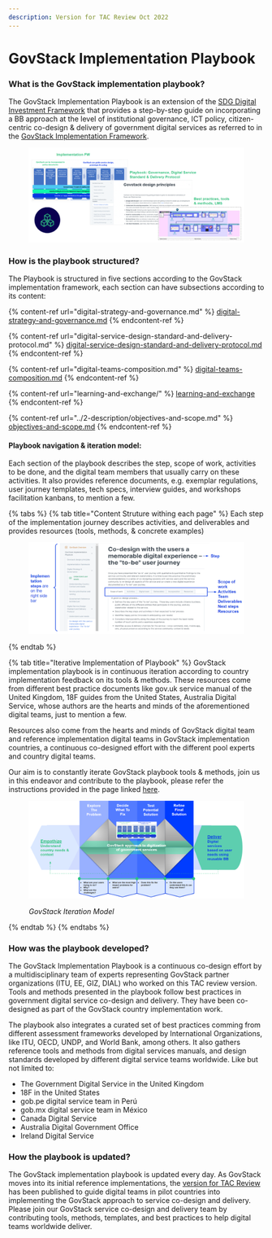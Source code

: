 ```yaml
---
description: Version for TAC Review Oct 2022
---
```


# GovStack Implementation Playbook

### What is the GovStack implementation playbook?

The GovStack Implementation Playbook is an extension of the [SDG Digital Investment Framework](https://www.itu.int/pub/D-STR-DIGITAL.02-2019) that provides a step-by-step guide on incorporating a BB approach at the level of institutional governance, ICT policy, citizen-centric co-design & delivery of government digital services as referred to in the [GovStack Implementation Framework](implementation-framework.md).&#x20;

<figure><img src="../.gitbook/assets/GovStack Playbook.png" alt=""><figcaption></figcaption></figure>

### How is the playbook structured?

The Playbook is structured in five sections according to the GovStack implementation framework, each section can have subsections according to its content:

{% content-ref url="digital-strategy-and-governance.md" %}
[digital-strategy-and-governance.md](digital-strategy-and-governance.md)
{% endcontent-ref %}

{% content-ref url="digital-service-design-standard-and-delivery-protocol.md" %}
[digital-service-design-standard-and-delivery-protocol.md](digital-service-design-standard-and-delivery-protocol.md)
{% endcontent-ref %}

{% content-ref url="digital-teams-composition.md" %}
[digital-teams-composition.md](digital-teams-composition.md)
{% endcontent-ref %}

{% content-ref url="learning-and-exchange/" %}
[learning-and-exchange](learning-and-exchange/)
{% endcontent-ref %}

{% content-ref url="../2-description/objectives-and-scope.md" %}
[objectives-and-scope.md](../2-description/objectives-and-scope.md)
{% endcontent-ref %}

#### Playbook navigation & iteration model:&#x20;

Each section of the playbook describes the step, scope of work, activities to be done, and the digital team members that usually carry on these activities. It also provides reference documents, e.g. exemplar regulations, user journey templates, tech specs, interview guides, and workshops facilitation kanbans, to mention a few.&#x20;

{% tabs %}
{% tab title="Content Struture withing each page" %}
Each step of the implementation journey describes activities, and deliverables and provides resources (tools, methods, & concrete examples)



<figure><img src="../.gitbook/assets/Screenshot 2022-09-27 185618.png" alt=""><figcaption></figcaption></figure>
{% endtab %}

{% tab title="Iterative Implementation of Playbook" %}
GovStack implementation playbook is in continuous iteration according to country implementation feedback on its tools & methods. These resources come from different best practice documents like gov.uk service manual of the United Kingdom, 18F guides from the United States, Australia Digital Service, whose authors are the hearts and minds of the aforementioned digital teams, just to mention a few.&#x20;

Resources also come from the hearts and minds of GovStack digital team and reference implementation digital teams in GovStack implementation countries, a continuous co-designed effort with the different pool experts and country digital teams.&#x20;

Our aim is to constantly iterate GovStack playbook tools & methods, join us in this endeavor and contribute to the playbook, please refer the instructions provided in the page linked [here](https://app.gitbook.com/s/Mv07ks4AhtBDCIkO2zgW/contributing).&#x20;



<figure><img src="../.gitbook/assets/Screenshot 2022-09-19 223817.png" alt=""><figcaption><p><em>GovStack Iteration Model</em> </p></figcaption></figure>
{% endtab %}
{% endtabs %}



### How was the playbook developed?

The GovStack Implementation Playbook is a continuous co-design effort by a multidisciplinary team of experts representing GovStack partner organizations (ITU, EE, GIZ, DIAL) who worked on this TAC review version. Tools and methods presented in the playbook follow best practices in government digital service co-design and delivery. They have been co-designed as part of the GovStack country implementation work.&#x20;

The playbook also integrates a curated set of best practices comming from different assessment frameworks developed by International Organizations, like ITU, OECD, UNDP, and World Bank, among others. It also gathers reference tools and methods from digital services manuals, and design standards developed by different digital service teams worldwide. Like but not limited to:

* The Government Digital Service in the United Kingdom&#x20;
* 18F in the United States
* gob.pe digital service team in Perú&#x20;
* gob.mx digital service team in México
* Canada Digital Service&#x20;
* Australia Digital Government Office
* Ireland Digital Service&#x20;

### How the playbook is updated?

The GovStack implementation playbook is updated every day. As GovStack moves into its initial reference implementations, the [version for TAC Review](1-version-history/release-notes.md) has been published to guide digital teams in pilot countries into implementing the GovStack approach to service co-design and delivery.  Please join our GovStack service co-design and delivery team by contributing tools, methods, templates, and best practices to help digital teams worldwide deliver.&#x20;
